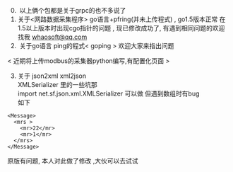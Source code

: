 0.  以上俩个包都是关于grpc的也不多说了
1.  关于<网路数据采集程序> go语言+pfring(并未上传程式) , go1.5版本正常 在1.5以上版本时出现cgo指针的问题 , 现已修改成功了, 有遇到相同问题的欢迎找我 whaosoft@qq.com
2.  关于go语言 ping的程式< goping > 欢迎大家来指出问题

< 近期将上传modbus的采集器python编写,有配置化页面 >

3.  关于 json2xml xml2json <br/>
XMLSerializer 里的一些坑那<br/>
import net.sf.json.xml.XMLSerializer 可以做 但遇到数组时有bug
<br/> 如下<br/>
```
<Message>
  <mrs >
    <mr>22</mr>
    <mr>1</mr>
  </mrs>
</Message>
```
原版有问题, 本人对此做了修改 ,大伙可以去试试 

